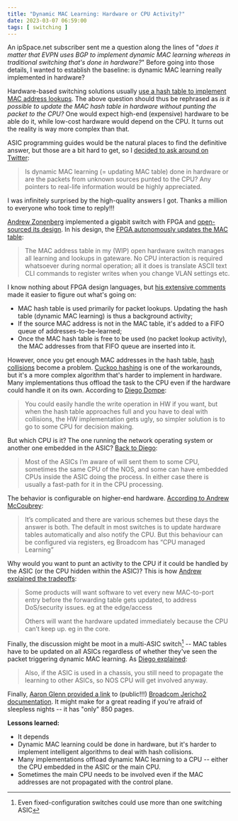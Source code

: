 ```yaml
---
title: "Dynamic MAC Learning: Hardware or CPU Activity?"
date: 2023-03-07 06:59:00
tags: [ switching ]
---
```

An ipSpace.net subscriber sent me a question along the lines of "_does it matter that EVPN uses BGP to implement dynamic MAC learning whereas in traditional switching that's done in hardware?_" Before going into those details, I wanted to establish the baseline: is dynamic MAC learning really implemented in hardware?

Hardware-based switching solutions usually [use a hash table to implement MAC address lookups](https://blog.ipspace.net/2022/02/packet-forwarding-header-lookup.html). The above question should thus be rephrased as _is it possible to update the MAC hash table in hardware without punting the packet to the CPU?_ One would expect high-end (expensive) hardware to be able do it, while low-cost hardware would depend on the CPU. It turns out the reality is way more complex than that. 
<!--more-->
ASIC programming guides would be the natural places to find the definitive answer, but those are a bit hard to get, so I [decided to ask around on Twitter](https://twitter.com/ioshints/status/1631319387096399872):

> Is dynamic MAC learning (= updating MAC table) done in hardware or are the packets from unknown sources punted to the CPU? Any pointers to real-life information would be highly appreciated.

I was infinitely surprised by the high-quality answers I got. Thanks a million to everyone who took time to reply!!!

[Andrew Zonenberg](https://twitter.com/azonenberg) implemented a gigabit switch with FPGA and [open-sourced its design](https://github.com/azonenberg/latentpacket/tree/master/latentred). In his design, the [FPGA autonomously updates the MAC table](https://twitter.com/azonenberg/status/1631347089736372225):

> The MAC address table in my (WIP) open hardware switch manages all learning and lookups in gateware. No CPU interaction is required whatsoever during normal operation; all it does is translate ASCII text CLI commands to register writes when you change VLAN settings etc.

I know nothing about FPGA design languages, but [his extensive comments](https://github.com/azonenberg/latentpacket/blob/master/latentred/rtl/fabric/MACAddressTable.sv?ts=4#L34) made it easier to figure out what's going on:

* MAC hash table is used primarily for packet lookups. Updating the hash table (dynamic MAC learning) is thus a background activity;
* If the source MAC address is not in the MAC table, it's added to a FIFO queue of addresses-to-be-learned;
* Once the MAC hash table is free to be used (no packet lookup activity), the MAC addresses from that FIFO queue are inserted into it.

However, once you get enough MAC addresses in the hash table, [hash collisions](https://en.wikipedia.org/wiki/Hash_collision) become a problem. [Cuckoo hashing](https://en.wikipedia.org/wiki/Cuckoo_hashing) is one of the workarounds, but it's a more complex algorithm that's harder to implement in hardware. Many implementations thus offload the task to the CPU even if the hardware could handle it on its own. According to [Diego Dompe](https://twitter.com/ddompe/status/1631324559264677891):

> You could easily handle the write operation in HW if you want, but when the hash table approaches full and you have to deal with collisions, the HW implementation gets ugly, so simpler solution is to go to some CPU for decision making.

But which CPU is it? The one running the network operating system or another one embedded in the ASIC? [Back to Diego](https://twitter.com/ddompe/status/1631324207677054977):

> Most of the ASICs I’m aware of will sent them to some CPU, sometimes the same CPU of the NOS, and some can have embedded CPUs inside the ASIC doing the process. In either case there is usually a fast-path for it in the CPU processing.

The behavior is configurable on higher-end hardware. [According to Andrew McCoubrey](https://twitter.com/mccoubr/status/1631322837137989632):

> It’s complicated and there are various schemes but these days the answer is both. The default in most switches is to update hardware tables automatically and also notify the CPU. But this behaviour can be configured via registers, eg Broadcom has “CPU managed Learning”

Why would you want to punt an activity to the CPU if it could be handled by the ASIC (or the CPU hidden within the ASIC)? This is how [Andrew explained the tradeoffs](https://twitter.com/mccoubr/status/1631356239249567745):

> Some products will want software to vet every new MAC-to-port entry before the forwarding table gets updated, to address DoS/security issues. eg at the edge/access
>
> Others will want the hardware updated immediately because the CPU can’t keep up. eg in the core.

Finally, the discussion might be moot in a multi-ASIC switch[^MA] -- MAC tables have to be updated on all ASICs regardless of whether they've seen the packet triggering dynamic MAC learning. As [Diego explained](https://twitter.com/ddompe/status/1631324758909263872):

> Also, if the ASIC is used in a chassis, you still need to propagate the learning to other ASICs, so NOS CPU will get involved anyway.

Finally, [Aaron Glenn provided a link](https://twitter.com/networkservice/status/1631329668866494467) to (public!!!) [Broadcom Jericho2 documentation](https://docs.broadcom.com/doc/88690-88800-88480-88280-Packet-Processing-Programming-Guide). It might make for a great reading if you're afraid of sleepless nights -- it has "only" 850 pages.

**Lessons learned:**

* It depends
* Dynamic MAC learning could be done in hardware, but it's harder to implement intelligent algorithms to deal with hash collisions.
* Many implementations offload dynamic MAC learning to a CPU -- either the CPU embedded in the ASIC or the main CPU.
* Sometimes the main CPU needs to be involved even if the MAC addresses are not propagated with the control plane.

[^MA]: Even fixed-configuration switches could use more than one switching ASIC